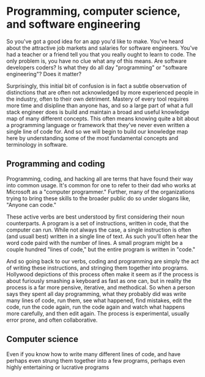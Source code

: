 # Programming, computer science, and software engineering

So you've got a good idea for an app you'd like to make. You've heard about the attractive job markets and salaries for software engineers. You've had a teacher or a friend tell you that you really ought to learn to code. The only problem is, you have no clue what any of this means. Are software developers coders? Is what they do all day "programming" or "software engineering"? Does it matter?

Surprisingly, this initial bit of confusion is in fact a subtle observation of distinctions that are often not acknowledged by more experienced people in the industry, often to their own detriment. Mastery of every tool requires more time and disipline than anyone has, and so a large part of what a full stack engineer does is build and maintain a broad and useful knowledge map of many different concepts. This often means knowing quite a bit about a programming language or framework that they've never even written a single line of code for. And so we will begin to build our knowledge map here by understanding some of the most fundamental concepts and terminology in software.

## Programming and coding

Programming, coding, and hacking all are terms that have found their way into common usage. It's common for one to refer to their dad who works at Microsoft as a "computer programmer." Further, many of the organizations trying to bring these skills to the broader public do so under slogans like, "Anyone can code."

These active verbs are best understood by first considering their noun counterparts. A program is a set of instructions, written in code, that the computer can run. While not always the case, a single instruction is often (and usuall best) written in a single line of text. As such you'll often hear the word code paird with the number of lines. A small program might be a couple hundred "lines of code," but the entire program is written in "code."

And so going back to our verbs, coding and programming are simply the act of writing these instructions, and stringing them together into programs. Hollywood depictions of this process often make it seem as if the process is about furiously smashing a keyboard as fast as one can, but in reality the process is a far more pensive, iterative, and methodical. So when a person says they spent all day programming, what they probably did was write many lines of code, run them, see what happened, find mistakes, edit the code, run the code again, run the code again and watch what happens more carefully, and then edit again. The process is experimental, usually error prone, and often collaborative.

## Computer science

Even if you know how to write many different lines of code, and have perhaps even strung them together into a few programs, perhaps even highly entertaining or lucrative programs